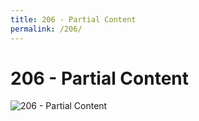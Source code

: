 ```yaml
---
title: 206 - Partial Content
permalink: /206/
---
```

# 206 - Partial Content  
![206 - Partial Content](http://i.imgur.com/1YNOGZp.jpg)  
